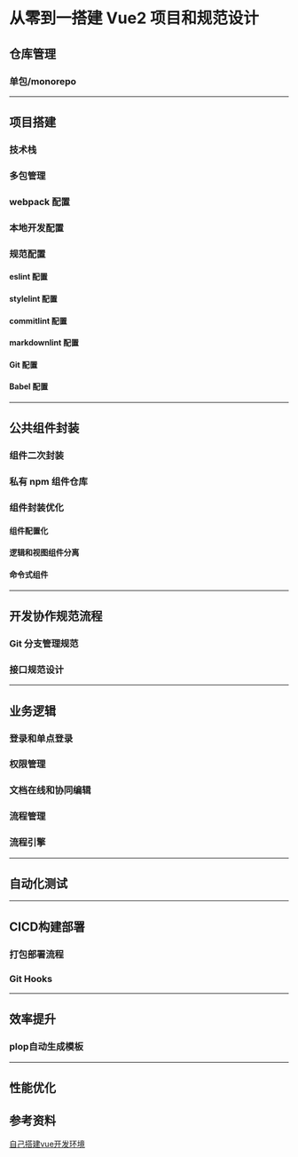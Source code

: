 # 从零到一搭建 Vue2 项目和规范设计

## 仓库管理

### 单包/monorepo

----



## 项目搭建

### 技术栈

### 多包管理

### webpack 配置

### 本地开发配置

### 规范配置

#### eslint 配置

#### stylelint 配置

#### commitlint 配置

#### markdownlint 配置

#### Git 配置

#### Babel 配置



---



## 公共组件封装

### 组件二次封装

### 私有 npm 组件仓库

### 组件封装优化

#### 组件配置化

#### 逻辑和视图组件分离

#### 命令式组件 



----



## 开发协作规范流程

###  Git 分支管理规范

### 接口规范设计

---



## 业务逻辑

### 登录和单点登录

### 权限管理

### 文档在线和协同编辑

### 流程管理

### 流程引擎



----



## ⾃动化测试

----



## CICD构建部署

### 打包部署流程

### Git Hooks

----



## 效率提升

### plop自动生成模板

----



## 性能优化



## **参考资料**

[自己搭建vue开发环境](https://juejin.cn/post/6844903833160646663#heading-22)
